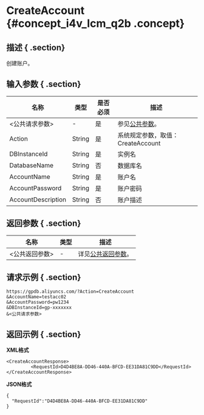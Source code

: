# CreateAccount {#concept_i4v_lcm_q2b .concept}

## 描述 { .section}

创建账户。

## 输入参数 { .section}

|名称|类型|是否必须|描述|
|--|--|----|--|
|<公共请求参数\>|-|是|参见[公共参数](intl.zh-CN/API参考/公共参数.md#)。|
|Action|String|是|系统规定参数，取值：CreateAccount|
|DBInstanceId|String|是|实例名|
|DatabaseName|String|否|数据库名|
|AccountName|String|是|账户名|
|AccountPassword|String|是|账户密码|
|AccountDescription|String|否|账户描述|

## 返回参数 { .section}

|名称|类型|描述|
|--|--|--|
|<公共返回参数\>|-|详见[公共返回参数](intl.zh-CN/API参考/公共参数.md#section_apd_1rv_3bb)。|

## 请求示例 { .section}

```
https://gpdb.aliyuncs.com/?Action=CreateAccount
&AccountName=testacc02
&AccountPassword=pw1234
&DBInstanceId=gp-xxxxxxx
&<公共请求参数>
```

## 返回示例 { .section}

**XML格式**

```
<CreateAccountResponse>
         <RequestId>D4D4BE8A-DD46-440A-BFCD-EE31DA81C9DD</RequestId>
</CreateAccountResponse>
```

**JSON格式**

```
{
  "RequestId":"D4D4BE8A-DD46-440A-BFCD-EE31DA81C9DD"
}
```

